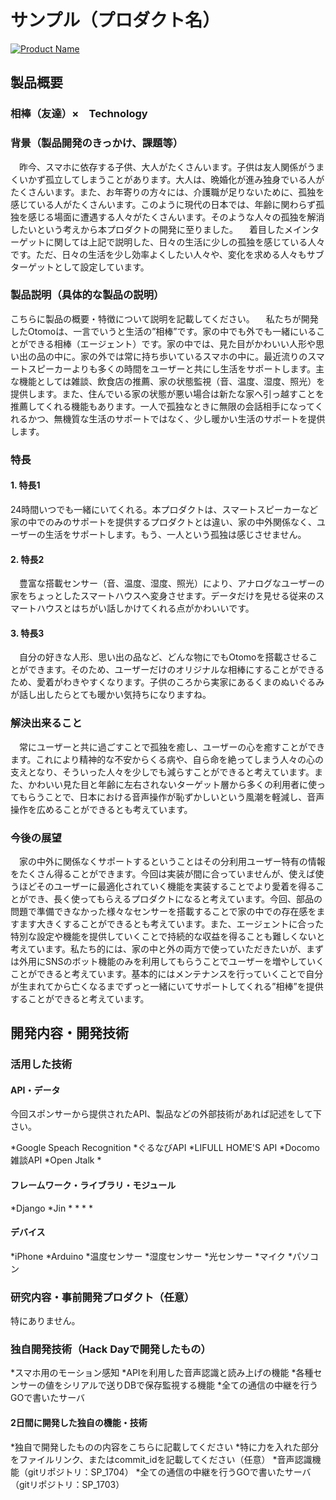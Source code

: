 # サンプル（プロダクト名）

[![Product Name](https://raw.github.com/GabLeRoux/WebMole/master/ressources/WebMole_Youtube_Video.png)](https://www.youtube.com/channel/UC4PtjOfZTbVp9DwtJv82Lzg)

## 製品概要
### 相棒（友達）×　Technology

### 背景（製品開発のきっかけ、課題等）
　昨今、スマホに依存する子供、大人がたくさんいます。子供は友人関係がうまくいかず孤立してしまうことがあります。大人は、晩婚化が進み独身でいる人がたくさんいます。また、お年寄りの方々には、介護職が足りないために、孤独を感じている人がたくさんいます。このように現代の日本では、年齢に関わらず孤独を感じる場面に遭遇する人々がたくさんいます。そのような人々の孤独を解消したいという考えから本プロダクトの開発に至りました。
　着目したメインターゲットに関しては上記で説明した、日々の生活に少しの孤独を感じている人々です。ただ、日々の生活を少し効率よくしたい人々や、変化を求める人々もサブターゲットとして設定しています。
### 製品説明（具体的な製品の説明）
こちらに製品の概要・特徴について説明を記載してください。
　私たちが開発したOtomoは、一言でいうと生活の”相棒”です。家の中でも外でも一緒にいることができる相棒（エージェント）です。家の中では、見た目がかわいい人形や思い出の品の中に。家の外では常に持ち歩いているスマホの中に。最近流りのスマートスピーカーよりも多くの時間をユーザーと共にし生活をサポートします。主な機能としては雑談、飲食店の推薦、家の状態監視（音、温度、湿度、照光）を提供します。また、住んでいる家の状態が悪い場合は新たな家へ引っ越すことを推薦してくれる機能もあります。一人で孤独なときに無限の会話相手になってくれるかつ、無機質な生活のサポートではなく、少し暖かい生活のサポートを提供します。

### 特長

#### 1. 特長1
 24時間いつでも一緒にいてくれる。本プロダクトは、スマートスピーカーなど家の中でのみのサポートを提供するプロダクトとは違い、家の中外関係なく、ユーザーの生活をサポートします。もう、一人という孤独は感じさせません。

#### 2. 特長2
　豊富な搭載センサー（音、温度、湿度、照光）により、アナログなユーザーの家をちょっとしたスマートハウスへ変身させます。データだけを見せる従来のスマートハウスとはちがい話しかけてくれる点がかわいいです。

#### 3. 特長3
　自分の好きな人形、思い出の品など、どんな物にでもOtomoを搭載させることができます。そのため、ユーザーだけのオリジナルな相棒にすることができるため、愛着がわきやすくなります。子供のころから実家にあるくまのぬいぐるみが話し出したらとても暖かい気持ちになりますね。

### 解決出来ること
　常にユーザーと共に過ごすことで孤独を癒し、ユーザーの心を癒すことができます。これにより精神的な不安からくる病や、自ら命を絶ってしまう人々の心の支えとなり、そういった人々を少しでも減らすことができると考えています。また、かわいい見た目と年齢に左右されないターゲット層から多くの利用者に使ってもらうことで、日本における音声操作が恥ずかしいという風潮を軽減し、音声操作を広めることができるとも考えています。

### 今後の展望
　家の中外に関係なくサポートするということはその分利用ユーザー特有の情報をたくさん得ることができます。今回は実装が間に合っていませんが、使えば使うほどそのユーザーに最適化されていく機能を実装することでより愛着を得ることができ、長く使ってもらえるプロダクトになると考えています。今回、部品の問題で準備できなかった様々なセンサーを搭載することで家の中での存在感をますます大きくすることができるとも考えています。また、エージェントに合った特別な設定や機能を提供していくことで持続的な収益を得ることも難しくないと考えています。私たち的には、家の中と外の両方で使っていただきたいが、まずは外用にSNSのボット機能のみを利用してもらうことでユーザーを増やしていくことができると考えています。基本的にはメンテナンスを行っていくことで自分が生まれてから亡くなるまでずっと一緒にいてサポートしてくれる”相棒”を提供することができると考えています。


## 開発内容・開発技術
### 活用した技術
#### API・データ
今回スポンサーから提供されたAPI、製品などの外部技術があれば記述をして下さい。

*Google Speach Recognition
*ぐるなびAPI
*LIFULL HOME'S API
*Docomo 雑談API
*Open Jtalk
*

#### フレームワーク・ライブラリ・モジュール
*Django
*Jin
*
*
*
*

#### デバイス
*iPhone
*Arduino
*温度センサー
*湿度センサー
*光センサー
*マイク
*パソコン

### 研究内容・事前開発プロダクト（任意）
特にありません。

### 独自開発技術（Hack Dayで開発したもの）
*スマホ用のモーション感知
*APIを利用した音声認識と読み上げの機能
*各種センサーの値をシリアルで送りDBで保存監視する機能
*全ての通信の中継を行うGOで書いたサーバ

#### 2日間に開発した独自の機能・技術
*独自で開発したものの内容をこちらに記載してください
*特に力を入れた部分をファイルリンク、またはcommit_idを記載してください（任意）
*音声認識機能（gitリポジトリ：SP_1704）
*全ての通信の中継を行うGOで書いたサーバ（gitリポジトリ：SP_1703）
